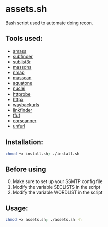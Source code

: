 # assets.sh
Bash script used to automate doing recon.

## Tools used:
- [amass](https://github.com/OWASP/Amass)
- [subfinder](https://github.com/projectdiscovery/subfinder)
- [sublist3r](https://github.com/aboul3la/Sublist3r)
- [massdns](https://github.com/blechschmidt/massdns/tree/v0.2)
- [nmap](https://nmap.org/)
- [masscan](https://github.com/robertdavidgraham/masscan)
- [aquatone](https://github.com/michenriksen/aquatone)
- [nuclei](https://github.com/projectdiscovery/nuclei)
- [httprobe](https://github.com/tomnomnom/httprobe)
- [httpx](https://github.com/projectdiscovery/httpx)
- [waybackurls](https://github.com/tomnomnom/waybackurls)
- [linkfinder](https://github.com/GerbenJavado/LinkFinder)
- [ffuf](https://github.com/ffuf/ffuf)
- [corscanner](https://github.com/chenjj/CORScanner)
- [unfurl](https://github.com/tomnomnom/unfurl)

## Installation:
```bash
chmod +x install.sh; ./install.sh
```
## Before using 
0. Make sure to set up your SSMTP config file
1. Modify the variable SECLISTS in the script
2. Modify the variable WORDLIST in the script

## Usage:
```bash
chmod +x assets.sh; ./assets.sh -h
```
